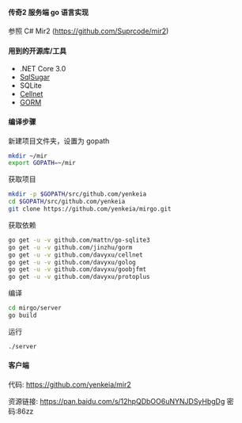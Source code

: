#### 传奇2 服务端 go 语言实现
参照 C# Mir2 (https://github.com/Suprcode/mir2)

#### 用到的开源库/工具
- .NET Core 3.0
- [SqlSugar](https://github.com/sunkaixuan/SqlSugar)
- SQLite
- [Cellnet](https://github.com/davyxu/cellnet)
- [GORM](https://github.com/jinzhu/gorm)

#### 编译步骤
新建项目文件夹，设置为 gopath
```bash
mkdir ~/mir
export GOPATH=~/mir
```
获取项目
```bash
mkdir -p $GOPATH/src/github.com/yenkeia
cd $GOPATH/src/github.com/yenkeia
git clone https://github.com/yenkeia/mirgo.git
```
获取依赖
```bash
go get -u -v github.com/mattn/go-sqlite3
go get -u -v github.com/jinzhu/gorm
go get -u -v github.com/davyxu/cellnet
go get -u -v github.com/davyxu/golog
go get -u -v github.com/davyxu/goobjfmt
go get -u -v github.com/davyxu/protoplus
```
编译
```bash
cd mirgo/server
go build
```
运行
```bash
./server
```

#### 客户端
代码: https://github.com/yenkeia/mir2

资源链接: https://pan.baidu.com/s/12hpQDbOO6uNYNJDSyHbgDg  密码:86zz